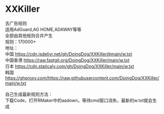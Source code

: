 # XXKiller
去广告规则<br/>
适用AdGuard,AG HOME,ADAWAY等等<br/>
全部由其他规则合并产生<br/>
规则：170000+<br/>
地址：<br/>
中国 https://cdn.jsdelivr.net/gh/DoingDog/XXKiller@main/w.txt<br/>
中国香港 https://raw.fastgit.org/DoingDog/XXKiller/main/w.txt<br/>
日本 https://cdn.staticaly.com/gh/DoingDog/XXKiller/main/w.txt<br/>
韩国 https://ghproxy.com/https://raw.githubusercontent.com/DoingDog/XXKiller/main/w.txt<br/>
<br/>
自己生成最新规则方法：<br/>
下载Code，打开RMaker中的aadown，等待cmd窗口消失，最新的w.txt就会生成<br/>
